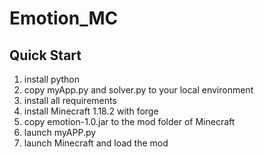 # Emotion_MC
## Quick Start
1. install python
2. copy myApp.py and solver.py to your local environment
3. install all requirements
4. install Minecraft 1.18.2 with forge
5. copy emotion-1.0.jar to the mod folder of Minecraft
6. launch myAPP.py
7. launch Minecraft and load the mod
